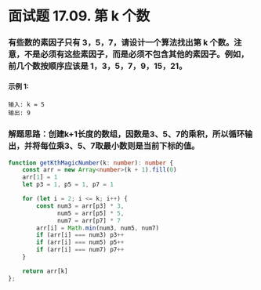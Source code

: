 # 面试题 17.09. 第 k 个数

### 有些数的素因子只有 3，5，7，请设计一个算法找出第 k 个数。注意，不是必须有这些素因子，而是必须不包含其他的素因子。例如，前几个数按顺序应该是 1，3，5，7，9，15，21。

#### 示例 1:
```
输入: k = 5
输出: 9
```

### 解题思路：创建k+1长度的数组，因数是3、5、7的乘积，所以循环输出，并将每位乘3、5、7取最小数则是当前下标的值。
```ts
function getKthMagicNumber(k: number): number {
    const arr = new Array<number>(k + 1).fill(0)
    arr[1] = 1
    let p3 = 1, p5 = 1, p7 = 1

    for (let i = 2; i <= k; i++) {
        const num3 = arr[p3] * 3,
              num5 = arr[p5] * 5,
              num7 = arr[p7] * 7
        arr[i] = Math.min(num3, num5, num7)
        if (arr[i] === num3) p3++
        if (arr[i] === num5) p5++
        if (arr[i] === num7) p7++
    }

    return arr[k]
};
```